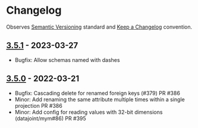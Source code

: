 # Changelog

Observes [Semantic Versioning](https://semver.org/spec/v2.0.0.html) standard and
[Keep a Changelog](https://keepachangelog.com/en/1.0.0/) convention.

## [3.5.1] - 2023-03-27

+ Bugfix: Allow schemas named with dashes

## [3.5.0] - 2022-03-21

+ Bugfix: Cascading delete for renamed foreign keys (#379) PR #386
+ Minor: Add renaming the same attribute multiple times within a single projection PR #386
+ Minor: Add config for reading values with 32-bit dimensions (datajoint/mym#86) PR #395

[3.5.1]: https://github.com/datajoint/datajoint-matlab/compare/v3.5.0...v3.5.1
[3.5.0]: https://github.com/datajoint/datajoint-matlab/releases/tag/v3.5.0
